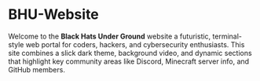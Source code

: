 # BHU-Website
Welcome to the **Black Hats Under Ground** website a futuristic, terminal-style web portal for coders, hackers, and cybersecurity enthusiasts. This site combines a slick dark theme, background video, and dynamic sections that highlight key community areas like Discord, Minecraft server info, and GitHub members.
